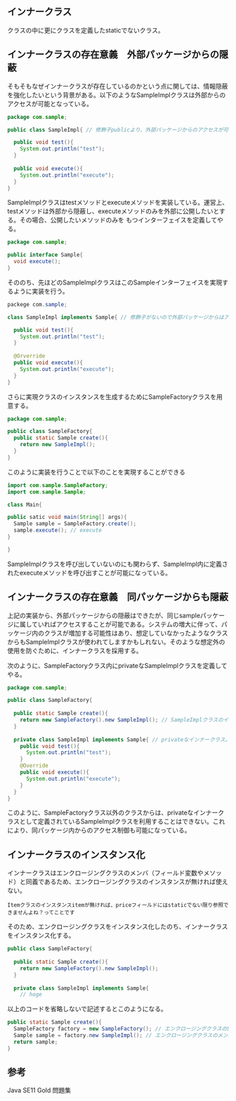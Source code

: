 ## インナークラス

クラスの中に更にクラスを定義したstaticでないクラス。

## インナークラスの存在意義　外部パッケージからの隠蔽

そもそもなぜインナークラスが存在しているのかという点に関しては、情報隠蔽を強化したいという背景がある。以下のようなSampleImplクラスは外部からのアクセスが可能となっている。

```Java
package com.sample;

public class SampleImpl{ // 修飾子publicより、外部パッケージからのアクセスが可能

  public void test(){
    System.out.println("test");
  }
  
  public void execute(){
    System.out.println("execute");
  }
}
```

SampleImplクラスはtestメソッドとexecuteメソッドを実装している。運営上、testメソッドは外部から隠蔽し、executeメソッドのみを外部に公開したいとする。その場合、公開したいメソッドのみを
もつインターフェイスを定義してやる。

```Java
package com.sample;

public interface Sample{
  void execute();
}
```

そののち、先ほどのSampleImplクラスはこのSampleインターフェイスを実現するように実装を行う。

```Java
packege com.sample;

class SampleImpl implements Sample{ // 修飾子がないので外部パッケージからはアクセス不可能

  public void test(){
    System.out.println("test");
  }
  
  @Orverride
  public void execute(){
    System.out.println("execute");
  }
}
```

さらに実現クラスのインスタンスを生成するためにSampleFactoryクラスを用意する。

```Java
package com.sample;

public class SampleFactory{
  public static Sample create(){
    return new SampleImpl();
  }
}
```

このように実装を行うことで以下のことを実現することができる

```Java
import com.sample.SampleFactory;
import com.sample.Sample;

class Main{

public satic void main(String[] args){
  Sample sample = SampleFactory.create();
  sample.execute(); // execute
}

}
```

SampleImplクラスを呼び出していないのにも関わらず、SampleImpl内に定義されたexecuteメソッドを呼び出すことが可能になっている。

## インナークラスの存在意義　同パッケージからも隠蔽

上記の実装から、外部パッケージからの隠蔽はできたが、同じsampleパッケージに属していればアクセスすることが可能である。システムの増大に伴って、パッケージ内のクラスが増加する可能性はあり、想定していなかったようなクラスからもSampleImplクラスが使われてしますかもしれない。そのような想定外の使用を防ぐために、インナークラスを採用する。

次のように、SampleFactoryクラス内にprivateなSampleImplクラスを定義してやる。

```Java
package com.sample;

public class SampleFactory{
  
  public static Sample create(){
    return new SampleFactory().new SampleImpl(); // SampleImplクラスのインスタンス化
  }
  
  private class SampleImpl implements Sample{ // privateなインナークラス。外部クラスからはアクセスできない。
    public void test(){
      System.out.println("test");
    }
    @Override
    public void execute(){
      System.out.println("execute");
    }
  }
}
```

このように、SampleFactoryクラス以外のクラスからは、privateなインナークラスとして定義されているSampleImplクラスを利用することはできない。これにより、同パッケージ内からのアクセス制御も可能になっている。

## インナークラスのインスタンス化

インナークラスはエンクロージングクラスのメンバ（フィールド変数やメソッド）と同義であるため、エンクロージングクラスのインスタンスが無ければ使えない。

`Itemクラスのインスタンスitemが無ければ、priceフィールドにはstaticでない限り参照できませんよね？ってことです`

そのため、エンクロージングクラスをインスタンス化したのち、インナークラスをインスタンス化する。

```Java
public class SampleFactory{
  
  public static Sample create(){
    return new SampleFactory().new SampleImpl();
  }
  
  private class SampleImpl implements Sample{
    // hoge
```

以上のコードを省略しないで記述するとこのようになる。

```Java
public static Sample create(){
  SampleFactory factory = new SampleFactory(); // エンクロージングクラスのSampleFactoryクラスのインスタンス化
  Sample sample = factory.new SampleImpl(); // エンクロージングクラスのメンバであるインナークラスSampleImplクラスをインスタンス化し、Sample型に格納
  return sample;
}
```
## 参考

Java SE11 Gold 問題集

